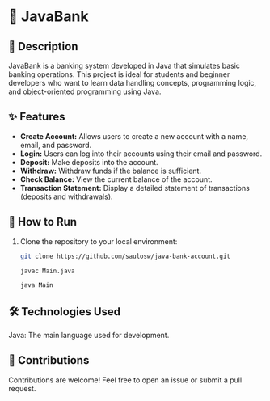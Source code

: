 # 🏦 JavaBank

## 📄 Description

JavaBank is a banking system developed in Java that simulates basic banking operations. This project is ideal for students and beginner developers who want to learn data handling concepts, programming logic, and object-oriented programming using Java.

## ✨ Features

- **Create Account:** Allows users to create a new account with a name, email, and password.
- **Login:** Users can log into their accounts using their email and password.
- **Deposit:** Make deposits into the account.
- **Withdraw:** Withdraw funds if the balance is sufficient.
- **Check Balance:** View the current balance of the account.
- **Transaction Statement:** Display a detailed statement of transactions (deposits and withdrawals).

## 🚀 How to Run

1. Clone the repository to your local environment:
   ```bash
   git clone https://github.com/saulosw/java-bank-account.git

   javac Main.java

   java Main

## 🛠️ Technologies Used
Java: The main language used for development.

## 🤝 Contributions
Contributions are welcome! Feel free to open an issue or submit a pull request.
